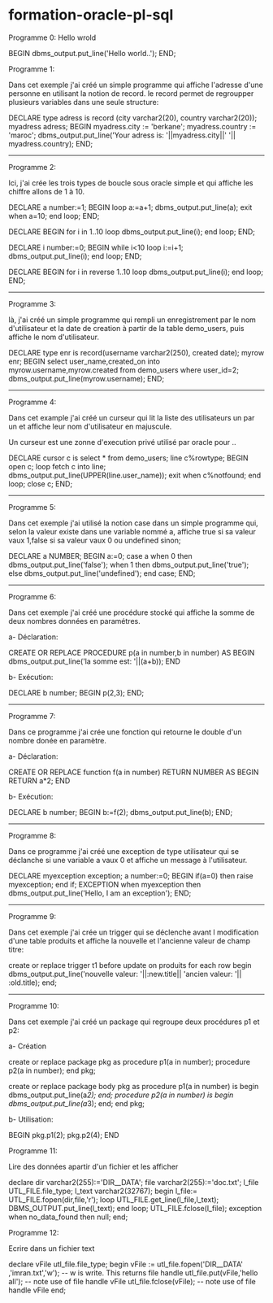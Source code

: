 # formation-oracle-pl-sql


Programme 0: Hello wrold

BEGIN
dbms_output.put_line('Hello world..');
END;

Programme 1:

Dans cet exemple j'ai créé un simple programme qui affiche l'adresse d'une personne en utilisant la notion de record.
le record permet de regroupper plusieurs variables dans une seule structure:

DECLARE
type adress is record (city varchar2(20), country varchar2(20));
myadress adress;
BEGIN
myadress.city := 'berkane';
myadress.country := 'maroc';
dbms_output.put_line('Your adress is: '||myadress.city||' '|| myadress.country);
END;

-------------------------
Programme 2:

Ici, j'ai crée les trois types de boucle sous oracle simple et qui affiche les chiffre allons de 1 à 10.

DECLARE
a number:=1;
BEGIN
loop
a:=a+1;
dbms_output.put_line(a);
exit when a=10;
end loop;
END;

DECLARE
BEGIN
for i in 1..10 loop
dbms_output.put_line(i);
end loop;
END;


DECLARE
i number:=0;
BEGIN
while i<10 loop
i:=i+1;
dbms_output.put_line(i);
end loop;
END;


DECLARE
BEGIN
for i in reverse 1..10 loop
dbms_output.put_line(i);
end loop;
END;


------------------------
Programme 3:

là, j'ai créé un simple programme qui rempli un enregistrement par le nom d'utilisateur et la date de creation à partir
de la table demo_users, puis affiche le nom d'utilisateur.

DECLARE
type enr is record(username varchar2(250), created date);
myrow enr;
BEGIN
select user_name,created_on into myrow.username,myrow.created
from demo_users
where user_id=2;
dbms_output.put_line(myrow.username);
END;

---------------------------
Programme 4:

Dans cet example j'ai créé un curseur qui lit la liste des utilisateurs un par un
 et affiche leur nom d'utilisateur en majuscule.

Un curseur est une zonne d'execution privé utilisé par oracle pour ..

DECLARE
cursor c is select * from demo_users;
line c%rowtype;
BEGIN
open c;
loop
fetch c into line;
dbms_output.put_line(UPPER(line.user_name));
exit when c%notfound;
end loop;
close c;
END;

----------------------------
Programme 5:

Dans cet exemple j'ai utilisé la notion case dans un simple programme qui, selon la valeur existe dans 
une variable nommé a, affiche true si sa valeur vaux 1,false si sa valeur vaux 0 ou undefined sinon;

DECLARE
a NUMBER;
BEGIN
a:=0;
case a
when 0 then dbms_output.put_line('false');
when 1 then dbms_output.put_line('true');
else dbms_output.put_line('undefined');
end case;
END;

---------------------------
Programme 6:

Dans cet exemple j'ai créé une procédure stocké qui affiche la somme de deux nombres données en paramétres.


a- Déclaration:

CREATE OR REPLACE PROCEDURE p(a in number,b in number)
AS
BEGIN
dbms_output.put_line('la somme est: '||(a+b));
END

b- Exécution:

DECLARE 
b number;
BEGIN
p(2,3);
END;

-----------------------
Programme 7:

Dans ce programme j'ai crée une fonction qui retourne le double d'un nombre donée en paramètre.

a- Déclaration:

CREATE OR REPLACE function f(a in number) RETURN NUMBER
AS
BEGIN
RETURN a*2;
END


b- Exécution:

DECLARE 
b number;
BEGIN
b:=f(2);
dbms_output.put_line(b);
END;

------------------------
Programme 8:

Dans ce programme j'ai créé une exception de type utilisateur qui se déclanche si une variable a vaux 0
et affiche un message à l'utilisateur.

DECLARE
myexception exception;
a number:=0;
BEGIN
if(a=0) then raise myexception;
end if;
EXCEPTION
when myexception then dbms_output.put_line('Hello, I am an exception');
END;



------------------------
Programme 9:

Dans cet exemple j'ai crée un trigger qui se déclenche avant l modification d'une table produits et 
affiche la nouvelle et l'ancienne valeur de champ titre:

create or replace trigger t1
before update on produits
for each row
begin
dbms_output.put_line('nouvelle valeur: '||:new.title|| 'ancien valeur: '|| :old.title);
end;


----------------------

Programme 10:

Dans cet exemple j'ai créé un package qui regroupe deux procédures p1 et p2:

a- Création

create or replace package  pkg as
procedure p1(a in number);
procedure p2(a in number);
end pkg;

create or replace package body pkg as
procedure p1(a in number) is
begin 
dbms_output.put_line(a*2);
end;
procedure p2(a in number) is
begin 
dbms_output.put_line(a*3);
end;
end pkg;

b- Utilisation:

BEGIN
pkg.p1(2);
pkg.p2(4);
END

Programme 11:

Lire des données apartir d'un fichier et les afficher

declare
dir varchar2(255):='DIR__DATA';
file varchar2(255):='doc.txt';
l_file UTL_FILE.file_type;
l_text varchar2(32767);
begin
l_file:= UTL_FILE.fopen(dir,file,'r');
loop
UTL_FILE.get_line(l_file,l_text);
DBMS_OUTPUT.put_line(l_text);
end loop;
UTL_FILE.fclose(l_file);
exception
when no_data_found then
null;
end;

Programme 12:

Ecrire dans un fichier text

declare
  vFile utl_file.file_type;
begin
  vFile := utl_file.fopen('DIR__DATA' ,'imran.txt','w'); -- w is write. This returns file handle
  utl_file.put(vFile,'hello all'); -- note use of file handle vFile
  utl_file.fclose(vFile); -- note use of file handle vFile
end;


